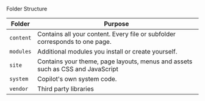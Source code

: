 Folder Structure

| Folder  | Purpose                | 
|---------|------------------------|
| `content` | Contains all your content. Every file or subfolder corresponds to one page. |
| `modules` | Additional modules you install or create yourself. |
| `site`    | Contains your theme, page layouts, menus and assets such as CSS and JavaScript  |
| `system`  | Copilot's own system code.  |
| `vendor`  | Third party libraries  |
